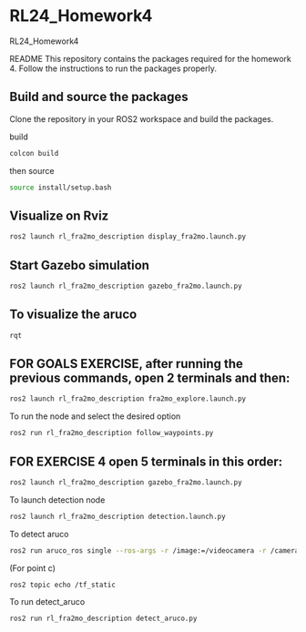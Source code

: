 # RL24_Homework4
RL24_Homework4

README
This repository contains the packages required for the homework 4.
Follow the instructions to run the packages properly.

## Build and source the packages
Clone the repository in your ROS2 workspace and build the packages.

build
```bash
colcon build
```
then source

```bash
source install/setup.bash
```

## Visualize on Rviz

```bash
ros2 launch rl_fra2mo_description display_fra2mo.launch.py
```

## Start Gazebo simulation
```bash
ros2 launch rl_fra2mo_description gazebo_fra2mo.launch.py
```

## To visualize the aruco
```bash
rqt
```

## FOR GOALS EXERCISE, after running the previous commands, open 2 terminals and then: 

```bash
ros2 launch rl_fra2mo_description fra2mo_explore.launch.py
```

To run the node and select the desired option

```bash
ros2 run rl_fra2mo_description follow_waypoints.py
```

## FOR EXERCISE 4 open 5 terminals in this order:

```bash
ros2 launch rl_fra2mo_description gazebo_fra2mo.launch.py
```

To launch detection node
```bash
ros2 launch rl_fra2mo_description detection.launch.py
```

To detect aruco

```bash
ros2 run aruco_ros single --ros-args -r /image:=/videocamera -r /camera_info:=/camera_info -p marker_id:=115 -p marker_size:=0.1 -p reference_frame:=camera_link_optical -p marker_frame:=aruco_marker_frame -p camera_frame:=camera_link_optical
```

(For point c)

```bash
ros2 topic echo /tf_static
```

To run detect_aruco
```bash
ros2 run rl_fra2mo_description detect_aruco.py
```

